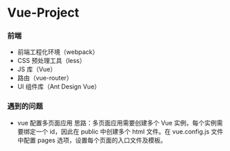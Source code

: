 <!--
 * @Author: your name
 * @Date: 2022-01-17 14:09:51
 * @LastEditTime: 2022-01-17 17:02:47
 * @LastEditors: Please set LastEditors
 * @Description: 打开koroFileHeader查看配置 进行设置: https://github.com/OBKoro1/koro1FileHeader/wiki/%E9%85%8D%E7%BD%AE
 * @FilePath: \Vue-Project\README.md
-->

# Vue-Project

### 前端

- 前端工程化环境（webpack）
- CSS 预处理工具（less）
- JS 库（Vue）
- 路由（vue-router）
- UI 组件库（Ant Design Vue）

### 遇到的问题

- vue 配置多页面应用
  思路：多页面应用需要创建多个 Vue 实例，每个实例需要绑定一个 id，因此在 public 中创建多个 html 文件。在 vue.config.js 文件中配置 pages 选项，设置每个页面的入口文件及模板。
